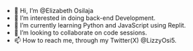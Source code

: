 - 👋 Hi, I’m @Elizabeth Osilaja
- 👀 I’m interested in doing back-end Development.
- 🌱 I’m currently learning Python and JavaScript using Replit.
- 💞️ I’m looking to collaborate on code sessions.
- 📫 How to reach me, through my Twitter(X) @LizzyOsi5.

<!---
Legacies225/Legacies225 is a ✨ special ✨ repository because its `README.md` (this file) appears on your GitHub profile.
You can click the Preview link to take a look at your changes.
--->
